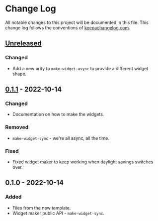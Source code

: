 # Change Log
All notable changes to this project will be documented in this file. This change log follows the conventions of [keepachangelog.com](http://keepachangelog.com/).

## [Unreleased]
### Changed
- Add a new arity to `make-widget-async` to provide a different widget shape.

## [0.1.1] - 2022-10-14
### Changed
- Documentation on how to make the widgets.

### Removed
- `make-widget-sync` - we're all async, all the time.

### Fixed
- Fixed widget maker to keep working when daylight savings switches over.

## 0.1.0 - 2022-10-14
### Added
- Files from the new template.
- Widget maker public API - `make-widget-sync`.

[Unreleased]: https://github.com/org.scicloj/casagemas/compare/0.1.1...HEAD
[0.1.1]: https://github.com/org.scicloj/casagemas/compare/0.1.0...0.1.1

